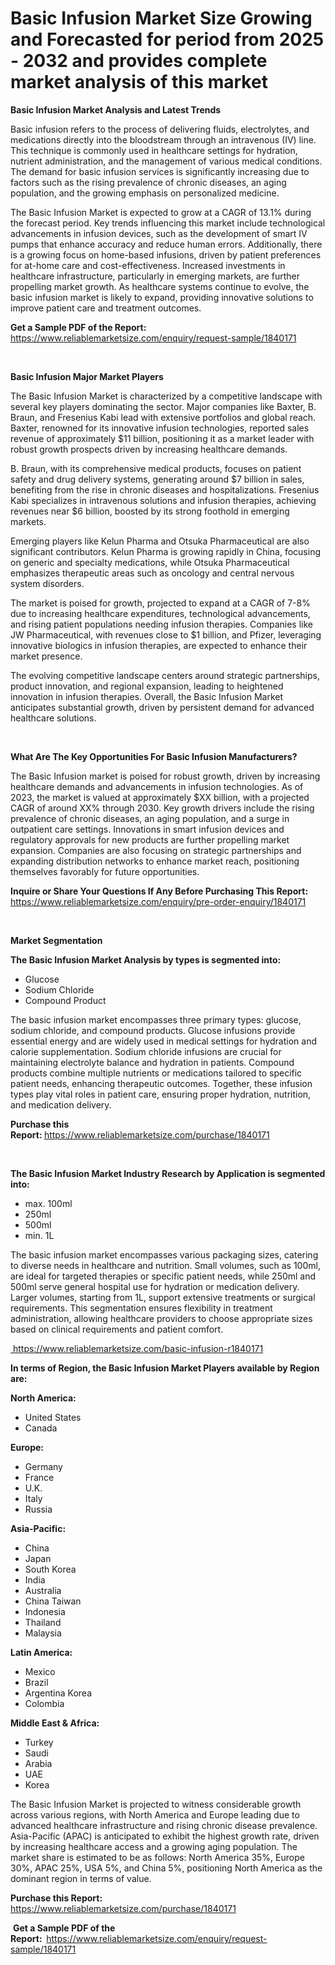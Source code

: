 <p><h1>Basic Infusion Market Size Growing and Forecasted for period from 2025 - 2032 and provides complete market analysis of this market</h1></p><p><strong>Basic Infusion Market Analysis and Latest Trends</strong></p>
<p><p>Basic infusion refers to the process of delivering fluids, electrolytes, and medications directly into the bloodstream through an intravenous (IV) line. This technique is commonly used in healthcare settings for hydration, nutrient administration, and the management of various medical conditions. The demand for basic infusion services is significantly increasing due to factors such as the rising prevalence of chronic diseases, an aging population, and the growing emphasis on personalized medicine. </p><p>The Basic Infusion Market is expected to grow at a CAGR of 13.1% during the forecast period. Key trends influencing this market include technological advancements in infusion devices, such as the development of smart IV pumps that enhance accuracy and reduce human errors. Additionally, there is a growing focus on home-based infusions, driven by patient preferences for at-home care and cost-effectiveness. Increased investments in healthcare infrastructure, particularly in emerging markets, are further propelling market growth. As healthcare systems continue to evolve, the basic infusion market is likely to expand, providing innovative solutions to improve patient care and treatment outcomes.</p></p>
<p><strong>Get a Sample PDF of the Report:&nbsp;</strong> <a href="https://www.reliablemarketsize.com/enquiry/request-sample/1840171?utm_campaign=3614&utm_medium=2&utm_source=Github&utm_content=ia&utm_term=19042025&utm_id=basic-infusion">https://www.reliablemarketsize.com/enquiry/request-sample/1840171</a></p>
<p>&nbsp;</p>
<p><strong>Basic Infusion Major Market Players</strong></p>
<p><p>The Basic Infusion Market is characterized by a competitive landscape with several key players dominating the sector. Major companies like Baxter, B. Braun, and Fresenius Kabi lead with extensive portfolios and global reach. Baxter, renowned for its innovative infusion technologies, reported sales revenue of approximately $11 billion, positioning it as a market leader with robust growth prospects driven by increasing healthcare demands. </p><p>B. Braun, with its comprehensive medical products, focuses on patient safety and drug delivery systems, generating around $7 billion in sales, benefiting from the rise in chronic diseases and hospitalizations. Fresenius Kabi specializes in intravenous solutions and infusion therapies, achieving revenues near $6 billion, boosted by its strong foothold in emerging markets.</p><p>Emerging players like Kelun Pharma and Otsuka Pharmaceutical are also significant contributors. Kelun Pharma is growing rapidly in China, focusing on generic and specialty medications, while Otsuka Pharmaceutical emphasizes therapeutic areas such as oncology and central nervous system disorders.</p><p>The market is poised for growth, projected to expand at a CAGR of 7-8% due to increasing healthcare expenditures, technological advancements, and rising patient populations needing infusion therapies. Companies like JW Pharmaceutical, with revenues close to $1 billion, and Pfizer, leveraging innovative biologics in infusion therapies, are expected to enhance their market presence.</p><p>The evolving competitive landscape centers around strategic partnerships, product innovation, and regional expansion, leading to heightened innovation in infusion therapies. Overall, the Basic Infusion Market anticipates substantial growth, driven by persistent demand for advanced healthcare solutions.</p></p>
<p>&nbsp;</p>
<p><strong>What Are The Key Opportunities For Basic Infusion Manufacturers?</strong></p>
<p><p>The Basic Infusion market is poised for robust growth, driven by increasing healthcare demands and advancements in infusion technologies. As of 2023, the market is valued at approximately $XX billion, with a projected CAGR of around XX% through 2030. Key growth drivers include the rising prevalence of chronic diseases, an aging population, and a surge in outpatient care settings. Innovations in smart infusion devices and regulatory approvals for new products are further propelling market expansion. Companies are also focusing on strategic partnerships and expanding distribution networks to enhance market reach, positioning themselves favorably for future opportunities.</p></p>
<p><strong>Inquire or Share Your Questions If Any Before Purchasing This Report:</strong> <a href="https://www.reliablemarketsize.com/enquiry/pre-order-enquiry/1840171?utm_campaign=3614&utm_medium=2&utm_source=Github&utm_content=ia&utm_term=19042025&utm_id=basic-infusion">https://www.reliablemarketsize.com/enquiry/pre-order-enquiry/1840171</a></p>
<p>&nbsp;</p>
<p><strong>Market Segmentation</strong></p>
<p><strong>The Basic Infusion Market Analysis by types is segmented into:</strong></p>
<p><ul><li>Glucose</li><li>Sodium Chloride</li><li>Compound Product</li></ul></p>
<p><p>The basic infusion market encompasses three primary types: glucose, sodium chloride, and compound products. Glucose infusions provide essential energy and are widely used in medical settings for hydration and calorie supplementation. Sodium chloride infusions are crucial for maintaining electrolyte balance and hydration in patients. Compound products combine multiple nutrients or medications tailored to specific patient needs, enhancing therapeutic outcomes. Together, these infusion types play vital roles in patient care, ensuring proper hydration, nutrition, and medication delivery.</p></p>
<p><strong>Purchase this Report:&nbsp;</strong><a href="https://www.reliablemarketsize.com/purchase/1840171?utm_campaign=3614&utm_medium=2&utm_source=Github&utm_content=ia&utm_term=19042025&utm_id=basic-infusion">https://www.reliablemarketsize.com/purchase/1840171</a></p>
<p>&nbsp;</p>
<p><strong>The Basic Infusion Market Industry Research by Application is segmented into:</strong></p>
<p><ul><li>max. 100ml</li><li>250ml</li><li>500ml</li><li>min. 1L</li></ul></p>
<p><p>The basic infusion market encompasses various packaging sizes, catering to diverse needs in healthcare and nutrition. Small volumes, such as 100ml, are ideal for targeted therapies or specific patient needs, while 250ml and 500ml serve general hospital use for hydration or medication delivery. Larger volumes, starting from 1L, support extensive treatments or surgical requirements. This segmentation ensures flexibility in treatment administration, allowing healthcare providers to choose appropriate sizes based on clinical requirements and patient comfort.</p></p>
<p><a href="https://www.reliablemarketsize.com/basic-infusion-r1840171?utm_campaign=3614&utm_medium=2&utm_source=Github&utm_content=ia&utm_term=19042025&utm_id=basic-infusion">&nbsp;https://www.reliablemarketsize.com/basic-infusion-r1840171</a></p>
<p><strong>In terms of Region, the Basic Infusion Market Players available by Region are:</strong></p>
<p>
    <p> <strong> North America: </strong>
        <ul>
            <li>United States</li>
            <li>Canada</li>
        </ul>
        </p> 
    <p> <strong> Europe: </strong>
        <ul>
            <li>Germany</li>
            <li>France</li>
            <li>U.K.</li>
            <li>Italy</li>
            <li>Russia</li>
        </ul>
        </p> 
    <p> <strong> Asia-Pacific: </strong>
        <ul>
            <li>China</li>
            <li>Japan</li>
            <li>South Korea</li>
            <li>India</li>
            <li>Australia</li>
            <li>China Taiwan</li>
            <li>Indonesia</li>
            <li>Thailand</li>
            <li>Malaysia</li>
        </ul>
        </p> 
    <p> <strong> Latin America: </strong>
        <ul>
            <li>Mexico</li>
            <li>Brazil</li>
            <li>Argentina Korea</li>
            <li>Colombia</li>
        </ul>
        </p> 
    <p> <strong> Middle East & Africa: </strong>
        <ul>
            <li>Turkey</li>
            <li>Saudi</li>
            <li>Arabia</li>
            <li>UAE</li>
            <li>Korea</li>
        </ul>
    </p>
    </p>
<p><p>The Basic Infusion Market is projected to witness considerable growth across various regions, with North America and Europe leading due to advanced healthcare infrastructure and rising chronic disease prevalence. Asia-Pacific (APAC) is anticipated to exhibit the highest growth rate, driven by increasing healthcare access and a growing aging population. The market share is estimated to be as follows: North America 35%, Europe 30%, APAC 25%, USA 5%, and China 5%, positioning North America as the dominant region in terms of value.</p></p>
<p><strong>Purchase this Report: </strong><a href="https://www.reliablemarketsize.com/purchase/1840171?utm_campaign=3614&utm_medium=2&utm_source=Github&utm_content=ia&utm_term=19042025&utm_id=basic-infusion">https://www.reliablemarketsize.com/purchase/1840171</a></p>
<p>&nbsp;<strong>Get a Sample PDF of the Report:&nbsp;&nbsp;</strong><a href="https://www.reliablemarketsize.com/enquiry/request-sample/1840171?utm_campaign=3614&utm_medium=2&utm_source=Github&utm_content=ia&utm_term=19042025&utm_id=basic-infusion">https://www.reliablemarketsize.com/enquiry/request-sample/1840171</a></p>
<p><strong></strong></p>
<p><p></p><p></p><p></p></p>